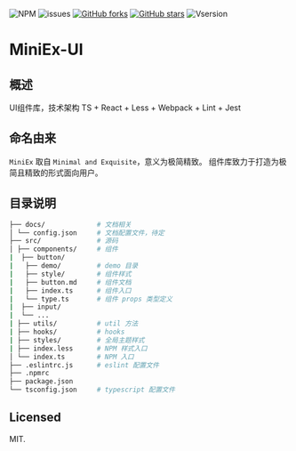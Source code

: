 ![NPM](https://img.shields.io/npm/l/miniex-ui)
![issues](https://img.shields.io/github/issues/Youth-Camp-Six/MiniEx-UI)
[![GitHub forks](https://img.shields.io/github/forks/Youth-Camp-Six/MiniEx-UI)](https://github.com/Youth-Camp-Six/MiniEx-UI/network)
[![GitHub stars](https://img.shields.io/github/stars/Youth-Camp-Six/MiniEx-UI)](https://github.com/Youth-Camp-Six/MiniEx-UI/stargazers)
![Vsersion](https://img.shields.io/badge/npm-1.0.3-green)

# MiniEx-UI

## 概述

UI组件库，技术架构 TS + React + Less + Webpack + Lint + Jest

## 命名由来

`MiniEx` 取自 `Minimal and Exquisite`，意义为极简精致。
组件库致力于打造为极简且精致的形式面向用户。

## 目录说明

```bash
├── docs/             # 文档相关
│ └── config.json     # 文档配置文件，待定
├── src/              # 源码
│ ├── components/     # 组件
|  ├── button/
|   ├── demo/         # demo 目录
|   ├── style/        # 组件样式
|   ├── button.md     # 组件文档
|   ├── index.ts      # 组件入口
|   └── type.ts       # 组件 props 类型定义
|  ├── input/
|  └── ...
| ├── utils/          # util 方法
| ├── hooks/          # hooks
| ├── styles/         # 全局主题样式
| ├── index.less      # NPM 样式入口
│ └── index.ts        # NPM 入口
├── .eslintrc.js      # eslint 配置文件
├── .npmrc
├── package.json
└── tsconfig.json     # typescript 配置文件
```

## Licensed

MIT.
